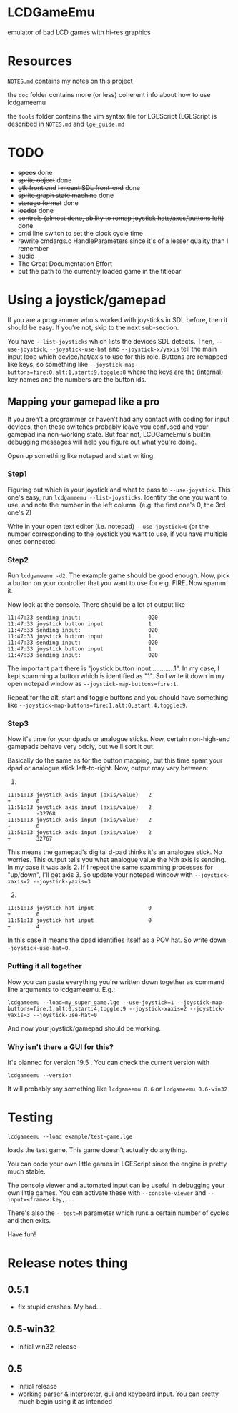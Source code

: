 LCDGameEmu
==========

emulator of bad LCD games with hi-res graphics

Resources
=========

`NOTES.md` contains my notes on this project

the `doc` folder contains more (or less) coherent info about how to use lcdgameemu

the `tools` folder contains the vim syntax file for LGEScript (LGEScript is described in `NOTES.md` and `lge_guide.md`

TODO
====

* ~~specs~~ done
* ~~sprite object~~ done
* ~~gtk front end~~ ~~I meant SDL front-end~~ done
* ~~sprite graph state machine~~ done
* ~~storage format~~ done
* ~~loader~~ done
* ~~controls (almost done, ability to remap joystick hats/axes/buttons left)~~ done
* cmd line switch to set the clock cycle time
* rewrite cmdargs.c HandleParameters since it's of a lesser quality than I remember
* audio
* The Great Documentation Effort
* put the path to the currently loaded game in the titlebar

Using a joystick/gamepad
========================

If you are a programmer who's worked with joysticks in SDL before, then it should be easy. If you're not, skip to the next sub-section.

You have `--list-joysticks` which lists the devices SDL detects. Then, `--use-joystick`, `--joystick-use-hat` and `--joystick-x/yaxis` tell the main input loop which device/hat/axis to use for this role. Buttons are remapped like keys, so something like `--joystick-map-buttons=fire:0,alt:1,start:9,toggle:8` where the keys are the (internal) key names and the numbers are the button ids.

Mapping your gamepad like a pro
-------------------------------

If you aren't a programmer or haven't had any contact with coding for input devices, then these switches probably leave you confused and your gamepad ina non-working state. But fear not, LCDGameEmu's builtin debugging messages will help you figure out what you're doing.

Open up something like notepad and start writing.

### Step1

Figuring out which is your joystick and what to pass to `--use-joystick`. This one's easy, run `lcdgameemu --list-joysticks`. Identify the one you want to use, and note the number in the left column. (e.g. the first one's 0, the 3rd one's 2)

Write in your open text editor (i.e. notepad) `--use-joystick=0` (or the number corresponding to the joystick you want to use, if you have multiple ones connected.

### Step2

Run `lcdgameemu -d2`. The example game should be good enough. Now, pick a button on your controller that you want to use for e.g. FIRE. Now spamm it.

Now look at the console. There should be a lot of output like
```
11:47:33 sending input:                     020
11:47:33 joystick button input              1
11:47:33 sending input:                     020
11:47:33 joystick button input              1
11:47:33 sending input:                     020
11:47:33 joystick button input              1
11:47:33 sending input:                     020
```
The important part there is "joystick button input.............1". In my case, I kept spamming a button which is identified as "1". So I write it down in my open notepad window as `--joystick-map-buttons=fire:1`.

Repeat for the alt, start and toggle buttons and you should have something like `--joystick-map-buttons=fire:1,alt:0,start:4,toggle:9`.

### Step3

Now it's time for your dpads or analogue sticks. Now, certain non-high-end gamepads behave very oddly, but we'll sort it out.

Basically do the same as for the button mapping, but this time spam your dpad or analogue stick left-to-right. Now, output may vary between:

1)
```
11:51:13 joystick axis input (axis/value)   2
+        0
11:51:13 joystick axis input (axis/value)   2
+        -32768
11:51:13 joystick axis input (axis/value)   2
+        0
11:51:13 joystick axis input (axis/value)   2
+        32767
```
This means the gamepad's digital d-pad thinks it's an analogue stick. No worries. This output tells you what analogue value the Nth axis is sending. In my case it was axis 2. If I repeat the same spamming processes for "up/down", I'll get axis 3. So update your notepad window with `--joystick-xaxis=2 --joystick-yaxis=3`

2)
```
11:51:13 joystick hat input                 0
+        0
11:51:13 joystick hat input                 0
+        4
```
In this case it means the dpad identifies itself as a POV hat. So write down `--joystick-use-hat=0`.

### Putting it all together

Now you can paste everything you're written down together as command line arguments to lcdgameemu. E.g.:
```
lcdgameemu --load=my_super_game.lge --use-joystick=1 --joystick-map-buttons=fire:1,alt:0,start:4,toggle:9 --joystick-xaxis=2 --joystick-yaxis=3 --joystick-use-hat=0
```
And now your joystick/gamepad should be working.

### Why isn't there a GUI for this?

It's planned for version 19.5 . You can check the current version with
```
lcdgameemu --version
```
It will probably say something like `lcdgameemu 0.6` or `lcdgameemu 0.6-win32`

Testing
=======

```
lcdgameemu --load example/test-game.lge
```
loads the test game. This game doesn't actually do anything.

You can code your own little games in LGEScript since the engine is pretty much stable.

The console viewer and automated input can be useful in debugging your own little games. You can activate these with `--console-viewer` and `--input=<frame>:key,...`

There's also the `--test=N` parameter which runs a certain number of cycles and then exits.

Have fun!

Release notes thing
===================

0.5.1
-----

* fix stupid crashes. My bad...

0.5-win32
---------

* initial win32 release

0.5
---

* Initial release
* working parser & interpreter, gui and keyboard input. You can pretty much begin using it as intended
